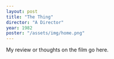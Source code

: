 ```yaml
---
layout: post
title: "The Thing"
director: "A Director"
year: 1982
poster: "/assets/img/home.png"
---
```


My review or thoughts on the film go here.
